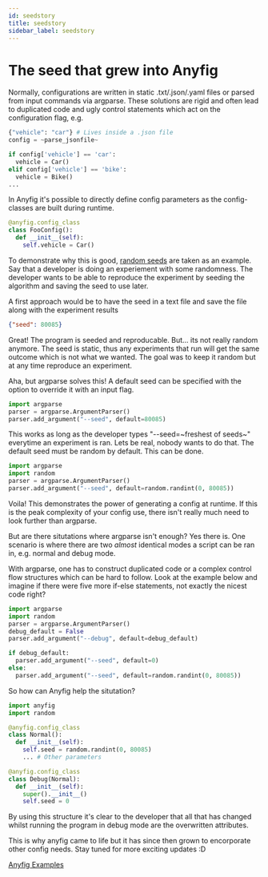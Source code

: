 ```yaml
---
id: seedstory
title: seedstory
sidebar_label: seedstory
---
```


# The seed that grew into Anyfig

Normally, configurations are written in static .txt/.json/.yaml files or parsed from input commands via argparse. These solutions are rigid and often lead to duplicated code and ugly control statements which act on the configuration flag, e.g.

```python
{"vehicle": "car"} # Lives inside a .json file
config = ~parse_jsonfile~

if config['vehicle'] == 'car':
  vehicle = Car()
elif config['vehicle'] == 'bike':
  vehicle = Bike()
...
```

In Anyfig it's possible to directly define config parameters as the config-classes are built during runtime.

```python
@anyfig.config_class
class FooConfig():
  def __init__(self):
    self.vehicle = Car()
```

To demonstrate why this is good, [random seeds](https://en.wikipedia.org/wiki/Random_seed) are taken as an example. Say that a developer is doing an experiement with some randomness. The developer wants to be able to reproduce the experiment by seeding the algorithm and saving the seed to use later.

A first approach would be to have the seed in a text file and save the file along with the experiment results

```json
{"seed": 80085}
```

Great! The program is seeded and reproducable. But... its not really random anymore. The seed is static, thus any experiments that run will get the same outcome which is not what we wanted. The goal was to keep it random but at any time reproduce an experiment. 

Aha, but argparse solves this! A default seed can be specified with the option to override it with an input flag.

```python
import argparse
parser = argparse.ArgumentParser()
parser.add_argument("--seed", default=80085)
```

This works as long as the developer types "--seed=\~freshest of seeds\~" everytime an experiment is ran. Lets be real, nobody wants to do that. The default seed must be random by default. This can be done.

```python
import argparse
import random
parser = argparse.ArgumentParser()
parser.add_argument("--seed", default=random.randint(0, 80085))
```

Voila! This demonstrates the power of generating a config at runtime. If this is the peak complexity of your config use, there isn't really much need to look further than argparse.

But are there situtations where argparse isn't enough? Yes there is. One scenario is where there are two *almost* identical modes a script can be ran in, e.g. normal and debug mode.

With argparse, one has to construct duplicated code or a complex control flow structures which can be hard to follow. Look at the example below and imagine if there were five more if-else statements, not exactly the nicest code right?

```python
import argparse
import random
parser = argparse.ArgumentParser()
debug_default = False
parser.add_argument("--debug", default=debug_default)

if debug_default:
  parser.add_argument("--seed", default=0)
else:
  parser.add_argument("--seed", default=random.randint(0, 80085))
```

So how can Anyfig help the situtation?

```python
import anyfig
import random

@anyfig.config_class
class Normal():
  def __init__(self):
    self.seed = random.randint(0, 80085)
    ... # Other parameters

@anyfig.config_class
class Debug(Normal):
  def __init__(self):
    super().__init__()
    self.seed = 0
```

By using this structure it's clear to the developer that all that has changed whilst running the program in debug mode are the overwritten attributes.

This is why anyfig came to life but it has since then grown to encorporate other config needs. Stay tuned for more exciting updates :D

[Anyfig Examples](https://github.com/OlofHarrysson/anyfig#usage)

